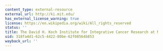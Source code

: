 ```yaml
---
content_type: external-resource
external_url: http://ki.mit.edu/
has_external_license_warning: true
license: https://en.wikipedia.org/wiki/All_rights_reserved
status: ''
title: The David H. Koch Institute for Integrative Cancer Research at MIT
uid: 318fa4d1-62c5-4422-80be-62f08564b853
wayback_url: ''
---
```

